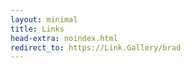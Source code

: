 ```yaml
---
layout: minimal
title: Links
head-extra: noindex.html
redirect_to: https://Link.Gallery/brad
---
```

